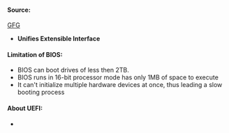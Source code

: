 #### Source:
[GFG](https://www.geeksforgeeks.org/uefiunified-extensible-firmware-interface-and-how-is-it-different-from-bios/)


* **Unifies Extensible Interface**

#### Limitation of BIOS:

* BIOS can boot drives of less then 2TB.
* BIOS runs in 16-bit processor mode has only 1MB of space to execute
* It can't initialize multiple hardware devices at once, thus leading a slow booting process

#### About UEFI:

* 